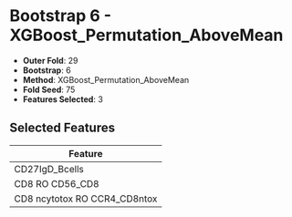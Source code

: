 # Bootstrap 6 - XGBoost_Permutation_AboveMean

- **Outer Fold**: 29
- **Bootstrap**: 6
- **Method**: XGBoost_Permutation_AboveMean
- **Fold Seed**: 75
- **Features Selected**: 3

## Selected Features

| Feature |
|---------|
| CD27IgD_Bcells |
| CD8 RO CD56_CD8 |
| CD8 ncytotox RO CCR4_CD8ntox |
